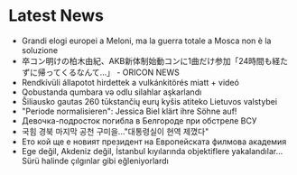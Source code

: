# Latest News
-  Grandi elogi europei a Meloni, ma la guerra totale a Mosca non è la soluzione
-  卒コン明けの柏木由紀、AKB新体制始動コンに1曲だけ参加「24時間も経たずに帰ってくるなんて…」 - ORICON NEWS
-  Rendkívüli állapotot hirdettek a vulkánkitörés miatt + videó
-  Qobustanda qumbara və odlu silahlar aşkarlandı
-  Šiliausko gautas 260 tūkstančių eurų kyšis atiteko Lietuvos valstybei
-  "Periode normalisieren": Jessica Biel klärt ihre Söhne auf!
-  Девочка-подросток погибла в Белгороде при обстреле ВСУ
-  국힘 경북 마지막 공천 구미을..."대통령실이 현역 제꼈다"
-  Ето кой ще е новият президент на Европейската филмова академия
-  Ege değil, Akdeniz değil, İstanbul kıyılarında objektiflere yakalandılar... Sürü halinde çılgınlar gibi eğleniyorlardı
